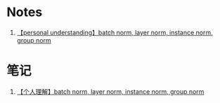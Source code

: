 # Notes

1. [【personal understanding】batch norm, layer norm, instance norm, group norm](notes/en/compare_norm.md)


# 笔记

1. [【个人理解】batch norm, layer norm, instance norm, group norm](notes/compare_norm.md)
